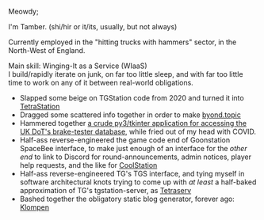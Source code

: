 Meowdy;

I'm Tamber. (shi/hir or it/its, usually, but not always)

Currently employed in the "hitting trucks with hammers" sector, in the North-West of England.

Main skill: Winging-It as a Service (WIaaS)\
I build/rapidly iterate on junk, on far too little sleep, and with far too little time to work on any of it between real-world obligations.

- Slapped some beige on TGStation code from 2020 and turned it into [TetraStation](https://github.com/TetraStation/TetraStation)
- Dragged some scattered info together in order to make [byond.topic](https://github.com/TamberP/byond.topic)
- Hammered together [a crude py3/tkinter application for accessing the UK DoT's brake-tester database](https://github.com/TamberP/dtp-base), while fried out of my head with COVID.
- Half-ass reverse-engineered the game code end of Goonstation SpaceBee interface, to make just enough of an interface for the *other end* to link to Discord for round-announcements, admin notices, player help requests, and the like for [CoolStation](https://github.com/coolstation/coolstation)
- Half-ass reverse-engineered TG's TGS interface, and tying myself in software architectural knots trying to come up with *at least* a half-baked approximation of TG's tgstation-server, as [Tetraserv](https://github.com/TamberP/tetraserv)
- Bashed together the obligatory static blog generator, forever ago: [Klompen](https://github.com/TamberP/klompen)
